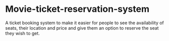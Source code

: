 # Movie-ticket-reservation-system
A ticket booking system to make it easier for people to see the availability of seats, their location and price and give them an option to reserve the seat they wish to get.
